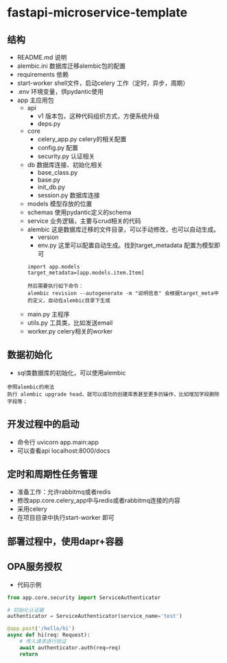 # fastapi-microservice-template

## 结构
- README.md  说明
- alembic.ini 数据库迁移alembic包的配置
- requirements 依赖
- start-worker shell文件，启动celery 工作（定时，异步，周期）
- .env 环境变量，供pydantic使用
- app 主应用包
    - api
        - v1 版本包，这种代码组织方式，方便系统升级
        - deps.py
    - core
        - celery_app.py celery的相关配置
        - config.py 配置
        - security.py 认证相关
    - db 数据库连接、初始化相关
        - base_class.py
        - base.py
        - init_db.py
        - session.py 数据库连接
    - models 模型存放的位置
    - schemas 使用pydantic定义的schema
    - service 业务逻辑，主要与crud相关的代码
    - alembic 这是数据库迁移的文件目录，可以手动修改，也可以自动生成。
        - version
        - env.py 这里可以配置自动生成。找到target_metadata 配置为模型即可
        ```
        import app.models
        target_metadata=[app.models.item.Item]  

        然后需要执行如下命令：
        alembic revision --autogenerate -m "说明信息" 会根据target_meta中的定义，自动在alembic目录下生成

        ```
    - main.py 主程序
    - utils.py 工具类，比如发送email
    - worker.py celery相关的worker
## 数据初始化
- sql类数据库的初始化，可以使用alembic
```
参照alembic的用法
执行 alembic upgrade head，就可以成功的创建库表甚至更多的操作，比如增加字段删除字段等；

```

## 开发过程中的启动
- 命令行 uvicorn app.main:app
- 可以查看api localhost:8000/docs

## 定时和周期性任务管理
- 准备工作：允许rabbitmq或者redis
- 修改app.core.celery_app中与redis或者rabbitmq连接的内容
- 采用celery
- 在项目目录中执行start-worker 即可

## 部署过程中，使用dapr+容器

## OPA服务授权

- 代码示例
```python
from app.core.security import ServiceAuthenticator

# 初始化认证器
authenticator = ServiceAuthenticator(service_name='test')

@app.post('/hello/hi')
async def hi(req: Request):
    # 传入请求进行验证
    await authenticator.auth(req=req)
    return
```
